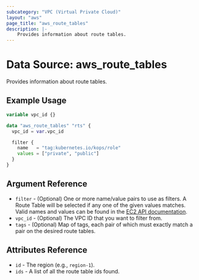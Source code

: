 ```yaml
---
subcategory: "VPC (Virtual Private Cloud)"
layout: "aws"
page_title: "aws_route_tables"
description: |-
    Provides information about route tables.
---
```


# Data Source: aws_route_tables

Provides information about route tables.

## Example Usage

```terraform
variable vpc_id {}

data "aws_route_tables" "rts" {
  vpc_id = var.vpc_id

  filter {
    name   = "tag:kubernetes.io/kops/role"
    values = ["private", "public"]
  }
}
```

## Argument Reference

* `filter` - (Optional) One or more name/value pairs to use as filters.
  A Route Table will be selected if any one of the given values matches.
	Valid names and values can be found in the [EC2 API documentation][describe-route-tables].
* `vpc_id` - (Optional) The VPC ID that you want to filter from.
* `tags` - (Optional) Map of tags, each pair of which must exactly match
  a pair on the desired route tables.

## Attributes Reference

* `id` - The region (e.g., `region-1`).
* `ids` - A list of all the route table ids found.

[describe-route-tables]: https://docs.cloud.croc.ru/en/api/ec2/routes/DescribeRouteTables.html
[tf-route-table]: route_table.html
